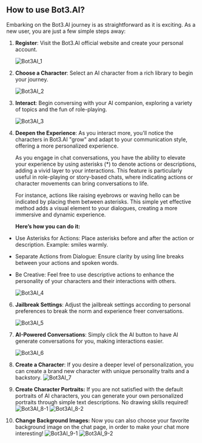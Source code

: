 ## **How to use Bot3.AI?**

Embarking on the Bot3.AI journey is as straightforward as it is exciting. As a new user, you are just a few simple steps away:

1. **Register**: Visit the Bot3.AI official website and create your personal account.

    ![Bot3AI_1](images/Bot3ai_1.png)

2. **Choose a Character**: Select an AI character from a rich library to begin your journey.

    ![Bot3AI_2](images/Bot3ai_2.png)

3. **Interact**: Begin conversing with your AI companion, exploring a variety of topics and the fun of role-playing.

    ![Bot3AI_3](images/Bot3ai_3.png)

4. **Deepen the Experience**: As you interact more, you'll notice the characters in Bot3.AI "grow" and adapt to your communication style, offering a more personalized experience.

    As you engage in chat conversations, you have the ability to elevate your experience by using asterisks (*) to denote actions or descriptions, adding a vivid layer to your interactions. This feature is particularly useful in role-playing or story-based chats, where indicating actions or character movements can bring conversations to life.

    For instance, actions like raising eyebrows or waving hello can be indicated by placing them between asterisks. This simple yet effective method adds a visual element to your dialogues, creating a more immersive and dynamic experience.

    **Here’s how you can do it:**

- Use Asterisks for Actions: Place asterisks before and after the action or description. Example: smiles warmly.
- Separate Actions from Dialogue: Ensure clarity by using line breaks between your actions and spoken words.
- Be Creative: Feel free to use descriptive actions to enhance the personality of your characters and their interactions with others.

    ![Bot3AI_4](images/Bot3ai_4.png)

6. **Jailbreak Settings**: Adjust the jailbreak settings according to personal preferences to break the norm and experience freer conversations.

    ![Bot3AI_5](images/Bot3ai_5.png)

7. **AI-Powered Conversations**: Simply click the AI button to have AI generate conversations for you, making interactions easier.

    ![Bot3AI_6](images/Bot3ai_6.png)
    
8. **Create a Character**: If you desire a deeper level of personalization, you can create a brand new character with unique personality traits and a backstory.
    ![Bot3AI_7](images/Bot3ai_7.png)

9. **Create Character Portraits:** If you are not satisfied with the default portraits of AI characters, you can generate your own personalized portraits through simple text descriptions. No drawing skills required!
    ![Bot3AI_8-1](images/Bot3AI_8-1.png)
    ![Bot3AI_8-2](images/Bot3AI_8-2.png)

10. **Change Background Images:** Now you can also choose your favorite background image on the chat page, in order to make your chat more interesting!
    ![Bot3AI_9-1](images/Bot3AI_9-1.png)
    ![Bot3AI_9-2](images/Bot3AI_9-2.png)
